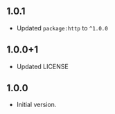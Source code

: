 ## 1.0.1
- Updated `package:http` to `^1.0.0`

## 1.0.0+1
- Updated LICENSE

## 1.0.0

- Initial version.
